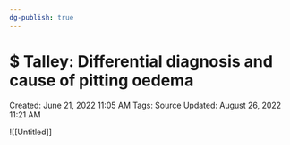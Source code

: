 ```yaml
---
dg-publish: true
---
```


# $ Talley: Differential diagnosis and cause of pitting oedema

Created: June 21, 2022 11:05 AM
Tags: Source
Updated: August 26, 2022 11:21 AM

![[Untitled]]